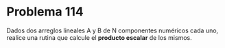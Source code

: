 <h1>Problema 114</h1>

<p1>Dados dos arreglos lineales A y B de N componentes numéricos cada uno, realice una rutina que calcule el <strong>producto escalar</strong> de los mismos.</p1>